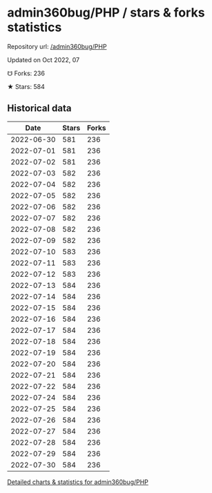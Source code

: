 # admin360bug/PHP / stars & forks statistics

Repository url: [/admin360bug/PHP](https://github.com/admin360bug/PHP)

Updated on Oct 2022, 07

☋ Forks: 236

★ Stars: 584

## Historical data
| Date | Stars | Forks |
|------|-------|-------|
| 2022-06-30 | 581 | 236 | 
| 2022-07-01 | 581 | 236 | 
| 2022-07-02 | 581 | 236 | 
| 2022-07-03 | 582 | 236 | 
| 2022-07-04 | 582 | 236 | 
| 2022-07-05 | 582 | 236 | 
| 2022-07-06 | 582 | 236 | 
| 2022-07-07 | 582 | 236 | 
| 2022-07-08 | 582 | 236 | 
| 2022-07-09 | 582 | 236 | 
| 2022-07-10 | 583 | 236 | 
| 2022-07-11 | 583 | 236 | 
| 2022-07-12 | 583 | 236 | 
| 2022-07-13 | 584 | 236 | 
| 2022-07-14 | 584 | 236 | 
| 2022-07-15 | 584 | 236 | 
| 2022-07-16 | 584 | 236 | 
| 2022-07-17 | 584 | 236 | 
| 2022-07-18 | 584 | 236 | 
| 2022-07-19 | 584 | 236 | 
| 2022-07-20 | 584 | 236 | 
| 2022-07-21 | 584 | 236 | 
| 2022-07-22 | 584 | 236 | 
| 2022-07-24 | 584 | 236 | 
| 2022-07-25 | 584 | 236 | 
| 2022-07-26 | 584 | 236 | 
| 2022-07-27 | 584 | 236 | 
| 2022-07-28 | 584 | 236 | 
| 2022-07-29 | 584 | 236 | 
| 2022-07-30 | 584 | 236 | 


[Detailed charts & statistics for admin360bug/PHP](https://reviewgithub.com/rep/admin360bug/PHP)
